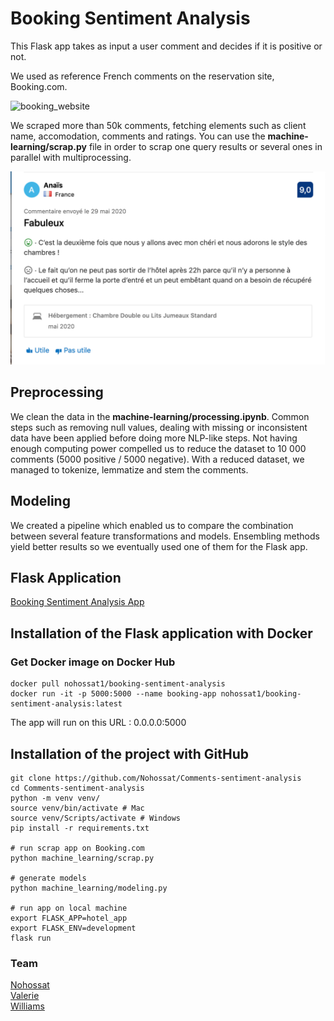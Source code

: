 # Booking Sentiment Analysis

This Flask app takes as input a user comment and decides if it is positive or not.

We used as reference French comments on the reservation site, Booking.com. 

<img width="1000px" src='hotel_app/static/img/booking.gif' alt='booking_website'>

We scraped more than 50k comments, fetching elements such as client name, accomodation, comments and ratings. You can use the **machine-learning/scrap.py** file in order to scrap one query results or several ones in parallel with multiprocessing.

<img width="600px" src='hotel_app/static/img/commentaire_booking.png' alt='booking_commentaire'>

## Preprocessing

We clean the data in the **machine-learning/processing.ipynb**. Common steps such as removing null values, dealing with missing or inconsistent data have been applied before doing more NLP-like steps. Not having enough computing power compelled us to reduce the dataset to 10 000 comments (5000 positive / 5000 negative). With a reduced dataset, we managed to tokenize, lemmatize and stem the comments.

## Modeling

We created a pipeline which enabled us to compare the combination between several feature transformations and models. Ensembling methods yield better results so we eventually used one of them for the Flask app.

## Flask Application

[Booking Sentiment Analysis App](https://booking-sentiment-analysis.herokuapp.com/)

## Installation of the Flask application with Docker

### Get Docker image on Docker Hub

```shell
docker pull nohossat1/booking-sentiment-analysis
docker run -it -p 5000:5000 --name booking-app nohossat1/booking-sentiment-analysis:latest
```

The app will run on this URL : 0.0.0.0:5000


## Installation of the project with GitHub

```shell
git clone https://github.com/Nohossat/Comments-sentiment-analysis
cd Comments-sentiment-analysis
python -m venv venv/
source venv/bin/activate # Mac
source venv/Scripts/activate # Windows
pip install -r requirements.txt

# run scrap app on Booking.com
python machine_learning/scrap.py

# generate models 
python machine_learning/modeling.py

# run app on local machine
export FLASK_APP=hotel_app
export FLASK_ENV=development
flask run
```

### Team

[Nohossat](https://github.com/Nohossat)  
[Valerie](https://github.com/ValerieGrimault)  
[Williams](https://github.com/wbui567)  